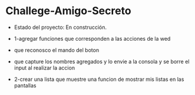 <h1> Challege-Amigo-Secreto</h1>

- Estado del proyecto: En construcción.

- 1-agregar funciones que corresponden a las acciones de la wed
-   que reconosco el mando del boton
-   que capture los nombres agregados y lo envie a la consola y se borre el input al realizar la accion
- 2-crear una lista que muestre una funcion de mostrar mis listas en las pantallas
  
